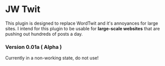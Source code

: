 # JW Twit

This plugin is designed to replace WordTwit and it's annoyances for large sites.  I intend for this plugin to be usable for **large-scale websites** that are pushing out hundreds of posts a day.

### Version 0.01a __( Alpha )__
Currently in a non-working state, do not use!